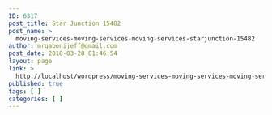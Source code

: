 ```yaml
---
ID: 6317
post_title: Star Junction 15482
post_name: >
  moving-services-moving-services-moving-services-starjunction-15482
author: mrgabonijeff@gmail.com
post_date: 2018-03-28 01:46:54
layout: page
link: >
  http://localhost/wordpress/moving-services-moving-services-moving-services-starjunction-15482/
published: true
tags: [ ]
categories: [ ]
---
```

